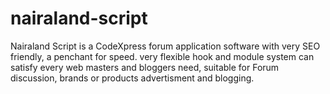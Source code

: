 # nairaland-script
Nairaland Script is a CodeXpress forum application software with very SEO friendly, a penchant for speed. very flexible hook and module system can satisfy every web masters and bloggers need, suitable for Forum discussion, brands or products advertisment and blogging.
